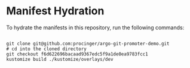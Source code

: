 
# Manifest Hydration

To hydrate the manifests in this repository, run the following commands:

```shell

git clone git@github.com:procinger/argo-git-promoter-demo.git
# cd into the cloned directory
git checkout f6d622696bacaad9367edc5f9a1de0ea9783fcc1
kustomize build ./kustomize/overlays/dev
```